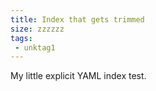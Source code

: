 ```yaml
---
title: Index that gets trimmed
size: zzzzzz
tags:
 - unktag1
---
```

My little explicit YAML index test.
